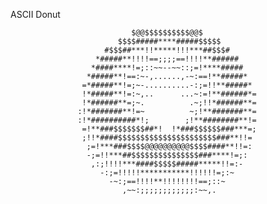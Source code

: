 ASCII Donut



                               $@@$$$$$$$$$$@@$
                            $$$$#####****#####$$$$$
                         #$$$##***!!*****!!!***##$$$#
                       *#####**!!!!==;;;;==!!!!**######
                      *####****!=;::~~--~~::;=!****#####
                     *#####**!==:~-,......,-~:==!**#####*
                    =*#####**!=;~-..........-:;=!!**#####*
                    !*#####**!=:~,..      ...~:=!**######*=
                    !*######**=;~.          .~;!!*######**=
                   :!*#######**!=~          ~;!**#######**=
                   :!*##########*!;        ;!**########**!=
                    =!**###$$$$$$$##*!  !*###$$$$$$###***=;
                    ;!!*####$$$$$$$$$$$$$$$$$$$$$$###**!!=
                     ;=!***###$$$$@@@@@@@@@@$$$$####**!!=:
                     -;=!!***##$$$$$$$$$$$$$$$###****!=;:
                      ,:;!!!!***####$$$$$#####*****!!=:-
                        -:;=!!!!!***********!!!!!!=;:~
                          -~:;==!!!!**!!!!!!!!==;::~
                             ,~~:;;;;;;;;;;;;:~~,.

